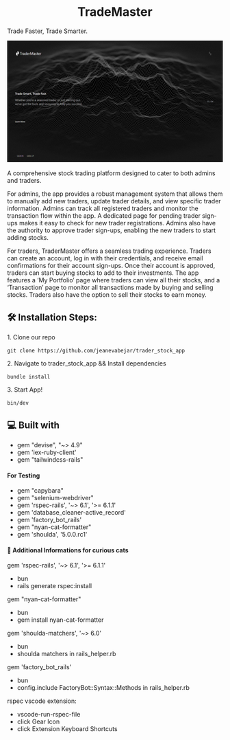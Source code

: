 <h1 align="center" id="title">TradeMaster</h1>

<p>Trade Faster, Trade Smarter.</p>

![alt text](image.png)

<p id="description">A comprehensive stock trading platform designed to cater to both admins and traders.

For admins, the app provides a robust management system that allows them to manually add new traders, update trader details, and view specific trader information. Admins can track all registered traders and monitor the transaction flow within the app. A dedicated page for pending trader sign-ups makes it easy to check for new trader registrations. Admins also have the authority to approve trader sign-ups, enabling the new traders to start adding stocks.

For traders, TraderMaster offers a seamless trading experience. Traders can create an account, log in with their credentials, and receive email confirmations for their account sign-ups. Once their account is approved, traders can start buying stocks to add to their investments. The app features a ‘My Portfolio’ page where traders can view all their stocks, and a ‘Transaction’ page to monitor all transactions made by buying and selling stocks. Traders also have the option to sell their stocks to earn money.</p>


<h2>🛠️ Installation Steps:</h2>

<p>1. Clone our repo</p>

```
git clone https://github.com/jeanevabejar/trader_stock_app
```

<p>2. Navigate to trader_stock_app && Install dependencies</p>

```
bundle install
```

<p>3. Start App!</p>

```
bin/dev
```

<h2>💻 Built with</h2>

- gem "devise", "~> 4.9"
- gem 'iex-ruby-client'
- gem "tailwindcss-rails"

<h4>For Testing</h4>

*   gem "capybara"
*   gem "selenium-webdriver"
*   gem 'rspec-rails', '~> 6.1', '>= 6.1.1'
*   gem 'database_cleaner-active_record'
*   gem 'factory_bot_rails'
*   gem "nyan-cat-formatter"
*   gem 'shoulda', '5.0.0.rc1'

<h4>💖 Additional Informations for curious cats</h4>

gem 'rspec-rails', '~> 6.1', '>= 6.1.1'
- bun
- rails generate rspec:install

gem "nyan-cat-formatter"
- bun
- gem install nyan-cat-formatter

gem 'shoulda-matchers', '~> 6.0'
- bun
- shoulda matchers in rails_helper.rb

gem 'factory_bot_rails'
- bun
- config.include FactoryBot::Syntax::Methods in rails_helper.rb

rspec vscode extension:

- vscode-run-rspec-file
- click Gear Icon
- click Extension Keyboard Shortcuts